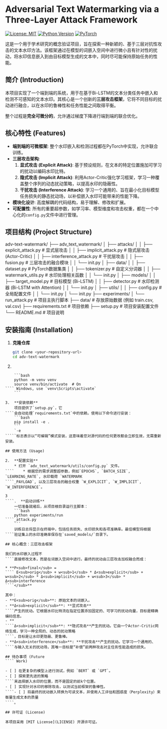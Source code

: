 # Adversarial Text Watermarking via a Three-Layer Attack Framework

[![License: MIT](https://img.shields.io/badge/License-MIT-yellow.svg)](https://opensource.org/licenses/MIT)
[![Python Version](https://img.shields.io/badge/python-3.8%2B-blue.svg)](https://www.python.org/downloads/)
[![PyTorch](https://img.shields.io/badge/PyTorch-%23EE4C2C.svg?style=flat&logo=PyTorch&logoColor=white)](https://pytorch.org/)

这是一个用于学术研究的概念验证项目，旨在探索一种新颖的、基于三层对抗性攻击的文本水印方法。该框架通过在模型的词嵌入空间中进行微小且有针对性的扰动，将水印信息嵌入到由目标模型生成的文本中，同时尽可能保持原始任务的性能。

## 简介 (Introduction)

本项目实现了一个端到端的系统，用于在基于Bi-LSTM的文本分类任务中嵌入和检测不可感知的文本水印。其核心是一个创新的**三层攻击框架**，它将不同目标的扰动进行融合，以在水印的鲁棒性和任务性能之间取得平衡。

整个过程是**完全可微分的**，允许通过梯度下降进行端到端的联合优化。

## 核心特性 (Features)

* **端到端的可微框架**: 整个水印嵌入和检测过程都在PyTorch中实现，允许联合训练。
* **三层攻击架构**:
    1.  **显式攻击 (Explicit Attack)**: 基于预设规则，在文本的特定位置施加可学习的扰动以编码水印比特。
    2.  **隐式攻击 (Implicit Attack)**: 利用Actor-Critic强化学习框架，学习一种覆盖整个序列的动态扰动策略，以提高水印的隐蔽性。
    3.  **干扰攻击 (Interference Attack)**: 学习一个通用的、旨在最小化目标模型任务损失的静态扰动场，以补偿嵌入水印可能带来的性能下降。
* **模块化设计**: 高度解耦的代码结构，易于理解、修改和扩展。
* **可配置性**: 所有的重要超参数，如学习率、模型维度和攻击权重，都在一个中心化的`config.py`文件中进行管理。

## 项目结构 (Project Structure)

adv-text-watermark/
├── adv_text_watermark/
│ ├── attacks/
│ │ ├── explicit_attack.py # 显式层攻击
│ │ ├── implicit_attack.py # 隐式层攻击 (Actor-Critic)
│ │ ├── interference_attack.py # 干扰层攻击
│ │ ├── fusion.py # 三层攻击的融合模块
│ │ └── init.py
│ ├── data/
│ │ ├── dataset.py # PyTorch数据集类
│ │ ├── tokenizer.py # 自定义分词器
│ │ ├── watermark_utils.py # 水印处理相关函数
│ │ └── init.py
│ ├── models/
│ │ ├── target_model.py # 目标模型 (Bi-LSTM)
│ │ ├── detector.py # 水印检测器 (Bi-LSTM with Attention)
│ │ └── init.py
│ ├── utils/
│ │ ├── config.py # 全局配置文件
│ │ └── init.py
│ └── init.py
├── experiments/
│ └── run_attack.py # 项目主执行脚本
├── data/ # 存放原始数据 (例如 train.csv, val.csv)
├── requirements.txt # 项目依赖
├── setup.py # 项目安装配置文件
└── README.md # 项目说明


## 安装指南 (Installation)

1.  **克隆仓库**
    ```bash
    git clone <your-repository-url>
    cd adv-text-watermark
    ```

2.
````  **创建虚拟环境 (推荐)**
    ```bash
    python -m venv venv
    source venv/bin/activate  # On
```` Windows, use `venv\Scripts\activate`
    ```

3.  **安装依赖**
    项目提供了`setup.py`，它
````会自动处理`requirements.txt`中的依赖。使用以下命令进行安装：
    ```bash
    pip install -e .
    ```
    `-e
`````标志表示以“可编辑”模式安装，这意味着您对源代码的任何更改都会立即生效，无需重新安装。

## 使用方法 (Usage)

2.  **配置实验**
    * 打开 `adv_text_watermark/utils/config.py` 文件。
````    * 根据您的需求调整超参数，例如`EPOCHS`, `BATCH_SIZE`, `LEARNING_RATE`, 水印载荷 `WATERMARK
````_PAYLOAD`, 以及三层攻击的融合权重 `W_EXPLICIT`, `W_IMPLICIT`, `W_INTERFERENCE`。

3
````.  **启动训练**
    一切准备就绪后，从项目根目录运行主脚本：
    ```bash
    python experiments/run
````_attack.py
    ```
    训练日志将显示在终端中，包括任务损失、水印损失和各项准确率。最佳模型将根据
````验证集上的水印准确率保存在`saved_models/`目录下。

## 核心概念：三层攻击框架

我们的水印嵌入过程不
````直接修改文本，而是在词嵌入空间中进行。最终的扰动由三层攻击加权融合而成：

* **P<sub>final</sub> =
```` E<sub>orig</sub> + w<sub>1</sub> * Δ<sub>explicit</sub> + w<sub>2</sub> * Δ<sub>implicit</sub> + w<sub>3</sub> * Δ<sub>interference
````</sub>**

其中：
- **E<sub>orig</sub>**: 原始文本的词嵌入。
- **Δ<sub>explicit</sub>**: **显式攻击**
````产生的扰动。它根据水印比特流在指定位置添加固定的、可学习的扰动向量，目标是精确编码信息。
- **
````Δ<sub>implicit</sub>**: **隐式攻击**产生的扰动。它由一个Actor-Critic网络生成，学习一种全局的、动态的扰动策略
````，目标是让水印更隐蔽、更鲁棒。
- **Δ<sub>interference</sub>**: **干扰攻击**产生的扰动。它学习一个通用的、
````与输入无关的扰动场，其唯一目标是“补偿”前两种攻击对主任务性能造成的损失。

## 待办事项 (Future
```` Work)

- [ ] 在更复杂的模型上进行测试，例如 `BERT` 或 `GPT`。
- [ ] 探索更先进的策略
````来选择嵌入水印的位置，而不是固定的前k个位置。
- [ ] 实现针对水印的移除攻击，以测试当前框架的鲁棒性。
````- [ ] 将最终的扰动嵌入转换为可读文本，并使用人工评估和困惑度（Perplexity）来衡量生成文本的质量
````。

## 许可证 (License)

本项目采用 [MIT License](LICENSE) 开源许可证。


